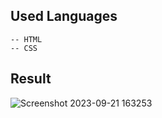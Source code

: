 ## Used Languages

    -- HTML
    -- CSS

## Result

![Screenshot 2023-09-21 163253](https://github.com/TECH-HACKER16/Webpages/assets/142000714/ef0bb9f2-e6c3-4ed4-a87a-4036d17693e2)
